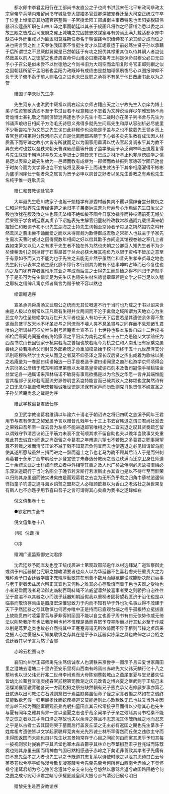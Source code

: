 <!-- { "loadSidebar": true } -->
　　都水郎中李君孟阳行在工部尚书友直公之子也尚书洪武末任北平布政司叅政太宗皇帝举兵靖内难留尚书守城及登大寳擢冬官亚卿深被宠眷迁至大司空正统戊午卒于位皇上悼惜录其功遣官祭塟赐一子官授孟阳工部虞衡主事葢特恩也孟阳姿貎硕伟器识宏逹虽所职在山林川泽之事而朝廷以其长于规画凡将作之经营缮治悉以委之以故三殿之告成百司庶府之翼正城墉之完固摅忠效谋寔与有劳焉比满九载适都水郎中缺员中外廷臣咸以为匪孟阳莫胜斯任奏名于朝诏践今职缙绅君子荣其绩之成而位之进也需言贺之惟上天眷佑我国家不惟挺生竒才以匡翊景运于前必笃生贤子孙以承藉于后所谓世之不显厥猷翼翼是已然朝廷于有功之报优其禄重其位以待其嗣人者岂徒然哉盖以前人之徳望之也昔周宣命仲山甫必曰纉戎祖考王躬是保命召穆公必曰无曰予小子召公是似未尝不以世徳勉之今尚书旧为大司空而孟阳复陟冬官正郎则纉之似之固朝廷所望于孟阳者也孟阳为政既焯有成绩由是益加祗慎夙夜尽心以图报俾仰不负于天子俯不忝于前人则名位之进也未巳世职之承将不有见于他日哉庸书此以为之贺

　　赠国子学录耿先生序

　　先生河东人也洪武中厥祖以闾右起实京师占籍应天之江宁故先生入京庠为博士弟子性资警敏清洒不羣于书过目若不经意輙记不忘着为文辞说理详尽尔雅宏畅不尚竒诡博士甚礼敬之而同侪皆逊弗逮也予少先生十有二歳时亦在弟子列书舍与先生为邻诵声琅琅日相闻予方治毛氏诗思义弗得多就先生问焉先生和厚从容剖析必尽底里不少靳尝袖所为文质之先生诧曰此非稚作也汝能是乎盖与之也不数载先王领乡贡上春官登贰榜第得分教河间东光自是仳离而鄙吝萌于予心者多矣先生教有成法因人材质髙下而导廸之故小大皆有所就而足以为国家用垂满以忧去官起复调永平其为教不异东光时也兹以盈秩来朝天曹课厥绩最等升国子监学录而予承乏词林鸣玉曵履复得与先生联班于朝岂非幸欤夫太学贤士之闗皆天下已成之材所萃止也非厚徳硕学之儒曷足以表率之哉先生始为一邑师而教有成继为一郡师而教益振则厚徳硕学固已驰誉于时矣今而为太学师也岂不宜哉将见表率于上而诸生效法于下其争相磨濯得不彬彬为盛乎同庠仕于朝者荣之属言为贺予必申以夙昔之好者以见先生善教之有素也先生名纯字惟一姓耿氏云

　　赠仁和聂教谕赴官序

　　大年聂先生临川故家子也躯干魁梧学有源委材器隽爽不覊以儒绅奋尝分教杭之仁和迎母就养先生传经讲道之余归率子弟奉巵进羞为母寿母心乐焉谕先生曰汝父之殁也汝犹在腹及汝之生也聂氏坠绪不絶如髪不图今日享汝禄养而孙枝满前死无憾矣后果殁于学舍朝廷嘉其贞节下诏旌表先生解官归塟制终改教常郡通阅九载绩满来朝擢授仁和教谕予初不识先生湖海之士持先生词翰至京师者予每见之锵然韶钧之鸣轩然鸾凤之翥未尝不诵而爱之而以未得胥觌为歉侍御成君敬之常郡人也兹主于予家先生需次天曹时或过之因得叙数年相闻之好以偿其歉予亦间造其馆视巻轴之积几上者森如束笋又以见人之有求于先生者不独在外为然也夫朝之公卿巨人知先生者不为少矣使稍汲引之则掉臂于石渠昻首于兰台必获大展其抱负乃以限于资格不皆加之意至于有意如予而又力不能为也于先生之去能无介然乎虽然仁和昔先生孝奉贞母之地也先生躬行以表率之诸生感化靡不惇行孝行则其为教有不徒事呻吟占毕而已今复往也向之及门犹有存者匪惟乐其业之卒成而后进之士得先生而启廸之得不同归于造就乎予于是虽可为先生惜实足为先生庆也矧先生材名徳誉章章若是文学之任岂足以久稽之耶杭之缙绅凡寓京师者属言为赠予故不容以黙也

　　续谱翰选序

　　宣圣承尧舜禹汤文武周公之统而无其位嘅道不行于当时也乃载之于书以诏来世由是人极以立纲常以正凡厥有生得并立两间而不沦于禽兽之域所谓为天地立心为生民立命为往圣继絶学为万世开太平者也圣人有功于天下后世若是其遗徳余休得不愈逺而愈盛乎故天地不坏圣贤与之同流而不壊人类不息圣胄与之同存而不息观诸孔君唯伯之所谱益可征矣唯伯别号若庵素士宣圣五十七世孙也系本东鲁自四十二世挍书郎桧后唐同光间避难航海始家温之平阳实为南孔之祖五十五世克愚随父文学翁任为西湖书院山长因徙家于杭实若庵之曽祖也故若庵今为杭之仁和人南孔旧有家乘克愚尝续之矣若庵承父司封员外郎希徳之命重加校录始于校书而终于五十九世彦泽支分沠别昭穆秩然学士大夫从而见之者莫不仰圣泽之深长叹后贤之杰出咸着为歌咏以美之若庵彚为一巻题曰续谱翰选一日手是巻造予谓曰诺阙里之裔孙也游学京师顷得会大宗衍圣公彦缙于城东明照里第惠以太祖髙皇帝戒谕石刻本及鲁司冦像手植桧铭金丝堂记各一通属诺来拜林庙诺不敏将有事焉欲携是以为合族之华愿一言弁其端惟能言其祖郯子见称若庵遡流穷源修明世系岂特能言而已哉其致人之称颂也宜矣然诗有之曰无念尔祖聿修厥徳若庵诚唯世徳是求保有家声而勿坠则克肖象贤信不媿宣圣之子孙矣若庵尚念之哉是为序

　　赠武学教谕葛君致仕序

　　京卫武学教谕葛君维镇以年踰六十请老于朝诏许之将归四明之慈溪予同年王君用节与君有僚友之契爰属予言以赠昔孔戣年七十三上书去官韩退之谓曰君尚壮奚去之果戣曰吾年至一宜去吾为左丞不能进退郎官唯相之为二宜去退之叹其贤奏疏乞留以谓戣守节清苦议论正平筋力未衰不宜茍顺其求不留自助也夫以戣年当致事又处重难此其去诚宜也而退之尚亟留之今葛君之年甫逾六望七不若戣之多葛君之职事简望尊不若戣之难而清节正论不减于戣不知葛君负何宜而去也使遇退之必见惜请留乌能使其遂所愿哉虽然三揖而进之一辞而退士之节也老马为驹不顾其后诗人于是而兴刺焉葛君于永乐丁酉举明经于乡登宣徳丁未春选分教闽之晋江秩满而迁京卫身任师道二十余禩文武之士材成而徳立者中外相望其善之及人也广矣故倦羽必思故枝潜鳞必乐深渊道既行于当时名图全于晚节若霁斯行若潦斯止亦其宜也是以不待年至而辞荣以归则其身虽退而徳实进矣由是而观葛君之去岂为无所负乎君之归角巾藜杖逍遥徜徉指童子钓游之迹寻海乡鸥鹭之盟邦之人必相顾歆慕以为香山之老洛社之英世果复有斯人也不亦韪乎用节喜曰吾子之言可谓得其心矣盍为我书之遂録如右

　　倪文僖集巻十七

　　●钦定四库全书

　　倪文僖集巻十八

　　（明）倪谦 撰

　　○序

　　赠湖广道监察御史沈君序

　　沈君廷器予同庠友也登正统戊辰进士第观政邢部逾年以材选拜湖广道监察御史或谓予曰廷器擢台宪职之雄峻清要者也众人以为华廷器不色喜若虑夫任重责大之为难称焉予曰否廷器学赡才充端厚勤敏其在刑曹不数月而疑狱健讼咸能断决邮罚丽事与老于吏者齿兹居六察正其宜也又何称之难其必心存敬慎而着于色也夫器之受物也小者易盈而浅者易溢御史临制百司紏绳不法威望凛然彼喜事者受之则骄矜自恣徃徃至于盈溢不以其器之小而浅乎廷器知朝廷假我以重柄者固将望我匡济于治化也是以临事而敬慎存焉由是器度宏深惟思致力于内而不知有华于外也功名事业得不茂建于天下乎然廷器之存其敬慎也何若亦唯中正是持而已盍观台端之栢乎孤根特立挺拔直上故能贯四时凌霜雪茑与萝非得附丽固不能以自立也善乎周书有曰无依势作威无倚法以削势我所有也法我所用也茍不惟理是循而喜怒予夺率附丽以行其私必至于作威以削是茑萝之类也故必介然持其中正蹇蹇谔谔无所依倚而不异于栢则节操之贞风采之振人心之慑服从可知矣敬慎之存其在是乎予以廷器实栋梁之具也故伸之以台栢之说廷器其以予言为然乎否耶

　　赤岭云松图诗序

　　襄阳均州学正郑师禹先生笃信诚孝人也满秩来京尝手一图示予且曰夏世家莆田里之澄塘去澄塘二十里许至安乐里柯山西南有岭焉曰赤岭先大父讳天麟行亿十八之塟地也以世父讳元行兆二世母李祔焉而大母陈别塟糓城山之燕尾峯夏与堂兄蕃失怙皆幼比长蕃登宣徳庚戌春官贰榜第司教淛之庆元改青之博兴夏之继武则于正统己未沿牒湖襄宦辙背驰各天一方而松楸之祭扫缺然頼有兄子熊克承父志修厥岁事亦第乙丑贰选以出司教江右石城则祭扫于焉益缺矣虽恒命子侄之家食者摄之然如在之诚终莫能致欲乞假一归用展孝忱而蛇豕横道又莫能逹则此心歉歉殊无已也兹又当外补因绘赤岭云松为图随寓展观虽弗克躬扫墓田庶其云松常接乎目而得以少慰其心也先生与夏有同年之雅其尚畀一言以道夏之志也乎哉余闻孝子于亲之殁睹其诗书桮桊不能举之饮之者以其手泽口泽之存故也夫以余泽之存且不忍忘况其体魄所藏之地而忍忘之乎是以古者士去其国则哭于墓而后行盖哀丘垄之无主必有返国之期也先生晜季子姓席祖考遗徳皆以文学起家聮辉竞爽有光先烈诚士林所罕得然而丘垄之违欲主守而未得图返国而未能也自非先生状其景物常存于心目之间抑何由而寓其思乎予知其每一披视则崇封峩峩俨乎其若堂也宰木森森欝乎其林立也苹蘩椒荔肃乎登兆域而陈荐奠也则其身虽去国而精神血气固已黙相感通于赤岭之下矣讵非善致其孝者乎先儒有曰不忘先茔孝之大者也先生以之予既道其志复系以诗使时歌之以泄其思诗曰白云兮英英苍松兮亭亭纷弥漫兮散复凝蹇蔽亏兮先茔先茔兮何所柯山西南兮赤岭之下竞怀禄兮逺鹜君胡为兮心独苦念遗体兮亲支亲何在兮悠然以思驾言返兮故国路阻絶兮何之图之成兮宛可识君之睹兮伊驩匪戚皇风大振兮沴气清迟归展兮明日

　　赠黎先生赴西安教谕序

